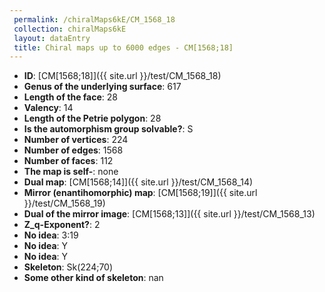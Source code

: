 ```yaml
--- 
 permalink: /chiralMaps6kE/CM_1568_18 
 collection: chiralMaps6kE
 layout: dataEntry
 title: Chiral maps up to 6000 edges - CM[1568;18]
---
```


- **ID**: [CM[1568;18]]({{ site.url }}/test/CM_1568_18)
- **Genus of the underlying surface**: 617
- **Length of the face**: 28
- **Valency**: 14
- **Length of the Petrie polygon**: 28
- **Is the automorphism group solvable?**: S
- **Number of vertices**: 224
- **Number of edges**: 1568
- **Number of faces**: 112
- **The map is self-**: none
- **Dual map**: [CM[1568;14]]({{ site.url }}/test/CM_1568_14)
- **Mirror (enantihomorphic) map**: [CM[1568;19]]({{ site.url }}/test/CM_1568_19)
- **Dual of the mirror image**: [CM[1568;13]]({{ site.url }}/test/CM_1568_13)
- **Z_q-Exponent?**: 2
- **No idea**:  3:19
- **No idea**: Y
- **No idea**: Y
- **Skeleton**: Sk(224;70)
- **Some other kind of skeleton**: nan
